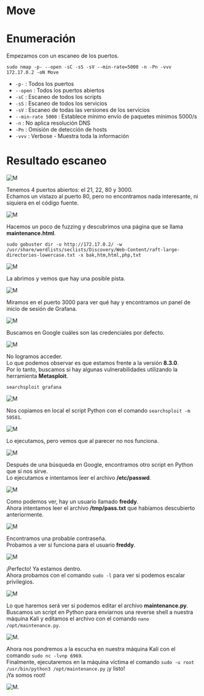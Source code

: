 # Move

# Enumeración

Empezamos con un escaneo de los puertos.

`sudo nmap -p- --open -sC -sS -sV --min-rate=5000 -n -Pn -vvv 172.17.0.2 -oN Move`  

- `-p-` : Todos los puertos
- `--open` : Todos los puertos abiertos
- `-sC` : Escaneo de todos los scripts
- `-sS` : Escaneo de todos los servicios
- `-sV` : Escaneo de todas las versiones de los servicios
- `--min-rate 5000` : Establece mínimo envío de paquetes mínimos 5000/s
- `-n` : No aplica resolución DNS
- `-Pn` : Omisión de detección de hosts
- `-vvv` : Verbose - Muestra toda la información

# Resultado escaneo  

![M](https://github.com/giustiand/DockerLabs-Writeups/blob/main/F%C3%A1cil/images/move/M_1.jpg)   

Tenemos 4 puertos abiertos: el 21, 22, 80 y 3000.   
Echamos un vistazo al puerto 80, pero no encontramos nada interesante, ni siquiera en el código fuente.  

![M](https://github.com/giustiand/DockerLabs-Writeups/blob/main/F%C3%A1cil/images/move/M_2.jpg)    

Hacemos un poco de fuzzing y descubrimos una página que se llama **maintenance.html**.  

`sudo gobuster dir -u http://172.17.0.2/ -w /usr/share/wordlists/seclists/Discovery/Web-Content/raft-large-directories-lowercase.txt -x bak,htm,html,php,txt`  

![M](https://github.com/giustiand/DockerLabs-Writeups/blob/main/F%C3%A1cil/images/move/M_3.jpg)    

La abrimos y vemos que hay una posible pista.  

![M](https://github.com/giustiand/DockerLabs-Writeups/blob/main/F%C3%A1cil/images/move/M_4.jpg)    

Miramos en el puerto 3000 para ver qué hay y encontramos un panel de inicio de sesión de Grafana.  

![M](https://github.com/giustiand/DockerLabs-Writeups/blob/main/F%C3%A1cil/images/move/M_5.jpg)    

Buscamos en Google cuáles son las credenciales por defecto.  

![M](https://github.com/giustiand/DockerLabs-Writeups/blob/main/F%C3%A1cil/images/move/M_6.jpg)     

No logramos acceder.  
Lo que podemos observar es que estamos frente a la versión **8.3.0**.  
Por lo tanto, buscamos si hay algunas vulnerabilidades utilizando la herramienta **Metasploit**.  

`searchsploit grafana`

![M](https://github.com/giustiand/DockerLabs-Writeups/blob/main/F%C3%A1cil/images/move/M_7.jpg)    

Nos copiamos en local el script Python con el comando `searchsploit -m 50581`.  

![M](https://github.com/giustiand/DockerLabs-Writeups/blob/main/F%C3%A1cil/images/move/M_8.jpg)      

Lo ejecutamos, pero vemos que al parecer no nos funciona.  

![M](https://github.com/giustiand/DockerLabs-Writeups/blob/main/F%C3%A1cil/images/move/M_9.jpg)     

Después de una búsqueda en Google, encontramos otro script en Python que sí nos sirve.    
Lo ejecutamos e intentamos leer el archivo **/etc/passwd**.  

![M](https://github.com/giustiand/DockerLabs-Writeups/blob/main/F%C3%A1cil/images/move/M_10.jpg)       

Como podemos ver, hay un usuario llamado **freddy**.    
Ahora intentamos leer el archivo **/tmp/pass.txt** que habíamos descubierto anteriormente.  

![M](https://github.com/giustiand/DockerLabs-Writeups/blob/main/F%C3%A1cil/images/move/M_11.jpg)    

Encontramos una probable contraseña.    
Probamos a ver si funciona para el usuario **freddy**.  

![M](https://github.com/giustiand/DockerLabs-Writeups/blob/main/F%C3%A1cil/images/move/M_12.jpg)      

¡Perfecto! Ya estamos dentro.    
Ahora probamos con el comando `sudo -l` para ver si podemos escalar privilegios.  

![M](https://github.com/giustiand/DockerLabs-Writeups/blob/main/F%C3%A1cil/images/move/M_13.jpg)     

Lo que haremos será ver si podemos editar el archivo **maintenance.py**.    
Buscamos un script en Python para enviarnos una reverse shell a nuestra máquina Kali y editamos el archivo con el comando `nano /opt/maintenance.py`.  

![M](https://github.com/giustiand/DockerLabs-Writeups/blob/main/F%C3%A1cil/images/move/M_14.jpg). 

Ahora nos pondremos a la escucha en nuestra máquina Kali con el comando `sudo nc -lvnp 6969`.   
Finalmente, ejecutaremos en la máquina víctima el comando `sudo -u root /usr/bin/python3 /opt/maintenance.py` ¡y listo!   
¡Ya somos root!  

![M](https://github.com/giustiand/DockerLabs-Writeups/blob/main/F%C3%A1cil/images/move/M_15.jpg). 





